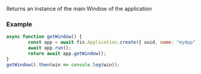 Returns an instance of the main Window of the application
### Example
```js
async function getWindow() {
		const app = await fin.Application.create({ uuid, name: "myApp" });
		await app.run();
		return await app.getWindow();
}
getWindow().then(win => console.log(win));
```

